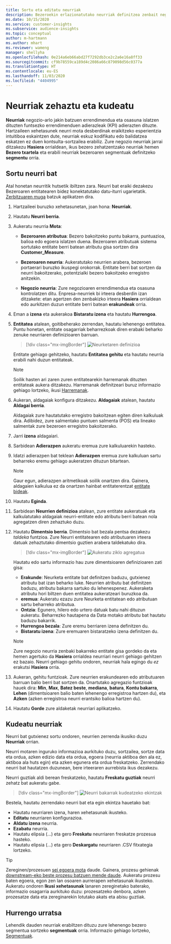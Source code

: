```yaml
---
title: Sortu eta editatu neurriak
description: Bezeroekin erlazionatutako neurriak definitzea zenbait negozio-arloren errendimendua aztertzeko eta islatzeko.
ms.date: 10/15/2020
ms.service: customer-insights
ms.subservice: audience-insights
ms.topic: conceptual
author: m-hartmann
ms.author: mhart
ms.reviewer: wameng
manager: shellyha
ms.openlocfilehash: 0e214a6eb66abd27f7292db3ce2c2a6e16a8ff33
ms.sourcegitcommit: cf9b78559ca189d4c2086a66c879098d56c0377a
ms.translationtype: HT
ms.contentlocale: eu-ES
ms.lasthandoff: 11/03/2020
ms.locfileid: "4404995"
---
```

# <a name="define-and-manage-measures"></a>Neurriak zehaztu eta kudeatu

**Neurriak** negozio-arlo jakin batzuen errendimendua eta osasuna islatzen dituzten funtsezko errendimenduen adierazleak (KPI) adierazten dituzte. Hartzaileen xehetasunek neurri mota desberdinak eraikitzeko esperientzia intuitiboa eskaintzen dute, neurriak eskuz kodifikatu edo balidatzea eskatzen ez duen kontsulta-sortzailea erabiliz. Zure negozio neurriak jarrai ditzakezu **Hasiera** orrialdean, ikus bezero zehatzentzako neurriak hemen **Bezero txartela** eta erabili neurriak bezeroaren segmentuak definitzeko **segmentu** orria.

## <a name="create-a-measure"></a>Sortu neurri bat

Atal honetan neurritik hutsetik ibiltzen zara. Neurri bat eraiki dezakezu Bezeroaren entitatearen bidez konektatutako datu-iturri ugarietatik. [Zerbitzuaren muga](service-limits.md) batzuk aplikatzen dira.

1. Hartzaileei buruzko xehetasunetan, joan hona: **Neurriak**.

2. Hautatu **Neurri berria**.

3. Aukeratu neurria **Mota**:

   - **Bezeroaren atributua**: Bezero bakoitzeko puntu bakarra, puntuazioa, balioa edo egoera islatzen duena. Bezeroaren atributuak sistema sortutako entitate berri batean atributu gisa sortzen dira **Customer_Measure**.

   - **Bezeroaren neurria**: Aukeratutako neurrien arabera, bezeroen portaerari buruzko ikuspegi orokorrak. Entitate berri bat sortzen da neurri bakoitzerako, potentzialki bezero bakoitzeko erregistro anitzekin.

   - **Negozio neurria**: Zure negozioaren errendimendua eta osasuna kontrolatzen ditu. Enpresa-neurriek bi irteera desberdin izan ditzakete: etan agertzen den zenbakizko irteera **Hasiera** orrialdean edo aurkitzen duzun entitate berri batean **erakundeak** orria.

4. Eman a **izena** eta aukerakoa **Bistaratu izena** eta hautatu **Hurrengoa**.

5. **Entitatea** atalean, goitibeherako zerrendan, hautatu lehenengo entitatea. Puntu honetan, entitate osagarriak beharrezkoak diren erabaki beharko zenuke neurriaren definizioaren barruan.

   > [!div class="mx-imgBorder"]
   > ![Neurketaren definizioa](media/measure-definition.png "Neurketaren definizioa")

   Entitate gehiago gehitzeko, hautatu **Entitatea gehitu** eta hautatu neurria erabili nahi duzun entitateak.

   > [!NOTE]
   > Soilik hasten ari zaren zuren entitatearekin harremanak dituzten entitateak aukera ditzakezu. Harremanak definitzeari buruz informazio gehiago lortzeko, ikusi [Harremanak](relationships.md).

6. Aukeran, aldagaiak konfigura ditzakezu. **Aldagaiak** atalean, hautatu **Aldagai berria**.

   Aldagaiak zure hautatutako erregistro bakoitzean egiten diren kalkuluak dira. Adibidez, zure salmentako puntuen salmenta (POS) eta lineako salmentak zure bezeroen erregistro bakoitzerako.

7. Jarri **izena** aldagaiari.

8. Sarbidean **Adierazpen** aukeratu eremua zure kalkuluarekin hasteko.

9. Idatzi adierazpen bat teklean **Adierazpen** eremua zure kalkuluan sartu beharreko eremu gehiago aukeratzen dituzun bitartean.

   > [!NOTE]
   > Gaur egun, adierazpen aritmetikoak soilik onartzen dira. Gainera, aldagaien kalkulua ez da onartzen hainbat entitaterentzat [entitate bideak](relationships.md).

10. Hautatu **Eginda**.

11. Sarbidean **Neurrien definizioa** atalean, zure entitate aukeratuak eta kalkulatutako aldagaiak neurri-entitate edo atributu berri batean nola agregatzen diren zehaztuko duzu.

12. Hautatu **Dimentsio berria**. Dimentsio bat bezala pentsa dezakezu *taldeka* funtzioa. Zure Neurri entitatearen edo atributuaren irteera datuak zehaztutako dimentsio guztien arabera taldekatuko dira.

    > [!div class="mx-imgBorder"]
    > ![Aukeratu ziklo agregatua](media/measures-businessreport-measure-definition2.png "Aukeratu ziklo agregatua")

    Hautatu edo sartu informazio hau zure dimentsioaren definizioaren zati gisa:

    - **Erakunde**: Neurketa entitate bat definitzen baduzu, gutxienez atributu bat izan beharko luke. Neurrien atributu bat definitzen baduzu, atributu bakarra sartuko du lehenespenez. Aukeraketa atributu hori biltzen duen entitatea aukeratzeari buruzkoa da.
    - **eremua**: Aukeratu ezazu zure Neurketa entitatean edo atributuan sartu beharreko atributua.
    - **Ontzia**: Egunero, hilero edo urtero datuak batu nahi dituzun aukeratu. Beharrezko hautapena da Data motako atributu bat hautatu baduzu bakarrik.
    - **Hurrengoa bezala**: Zure eremu berriaren izena definitzen du.
    - **Bistaratu izena**: Zure eremuaren bistaratzeko izena definitzen du.

    > [!NOTE]
    > Zure negozio neurria zenbaki bakarreko entitate gisa gordeko da eta hemen agertuko da **Hasiera** orrialdea neurriari neurri gehiago gehitzen ez bazaio. Neurri gehiago gehitu ondoren, neurriak hala egingo du *ez* erakutsi **Hasiera** orria.

13. Aukeran, gehitu funtzioak. Zure neurrien erakundearen edo atributuaren barruan balio berri bat sortzen da. Onartutako agregazio funtzioak hauek dira: **Min**, **Max**, **Batez beste**, **mediana**, **batura**, **Kontu bakarra**, **Lehen** (dimentsioaren balio baten lehenengo erregistroa hartzen du), eta **Azken** (azken erregistroa neurri erantsiko balioa hartzen du).

14. Hautatu **Gorde** zure aldaketak neurriari aplikatzeko.

## <a name="manage-your-measures"></a>Kudeatu neurriak

Neurri bat gutxienez sortu ondoren, neurrien zerrenda ikusiko duzu **Neurriak** orrian.

Neurri motaren inguruko informazioa aurkituko duzu, sortzailea, sortze data eta ordua, azken edizio data eta ordua, egoera (neurria aktiboa den ala ez, aktiboa ala huts egin) eta azken egunera eta ordua freskatzeko. Zerrendako neurri bat hautatzen duzunean, bere irteeraren aurrebista ikus dezakezu.

Neurri guztiak aldi berean freskatzeko, hautatu **Freskatu guztiak** neurri zehatz bat aukeratu gabe.

> [!div class="mx-imgBorder"]
> ![Neurri bakarrak kudeatzeko ekintzak](media/measure-actions.png "Neurri bakarrak kudeatzeko ekintzak")

Bestela, hautatu zerrendako neurri bat eta egin ekintza hauetako bat:

- Hautatu neurriaren izena, haren xehetasunak ikusteko.
- **Editatu** neurriaren konfigurazioa.
- **Aldatu izena** neurria.
- **Ezabatu** neurria.
- Hautatu elipsia (...) eta gero **Freskatu** neurriaren freskatze prozesua hasteko.
- Hautatu elipsia (...) eta gero **Deskargatu** neurriaren .CSV fitxategia lortzeko.

> [!TIP]
> Zereginen/prozesuen [sei egoera mota](system.md#status-types) daude. Gainera, prozesu gehienak [downstream-eko beste prozesu batzuen mende daude](system.md#refresh-policies). Aukeratu prozesu baten egoera, egon zen lan osoaren aurrerapen xehetasunak ikusteko. Aukeratu ondoren **Ikusi xehetasunak** lanaren zereginetako baterako, informazio osagarria aurkituko duzu: prozesatzeko denbora, azken prozesatze data eta zereginarekin lotutako akats eta abisu guztiak.

## <a name="next-step"></a>Hurrengo urratsa

Lehendik dauden neurriak erabiltzen dituzu zure lehenengo bezero segmentua sortzeko **segmentuak** orria. Informazio gehiago lortzeko, [Segmentuak](segments.md).
